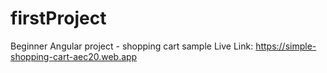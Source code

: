 # firstProject
Beginner Angular project - shopping cart sample
Live Link: https://simple-shopping-cart-aec20.web.app

